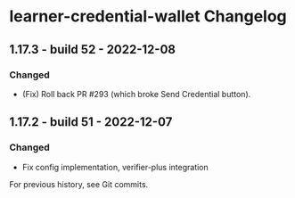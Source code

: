 # learner-credential-wallet Changelog

## 1.17.3 - build 52 - 2022-12-08
### Changed
- (Fix) Roll back PR #293 (which broke Send Credential button).

## 1.17.2 - build 51 - 2022-12-07
### Changed
- Fix config implementation, verifier-plus integration

For previous history, see Git commits.
